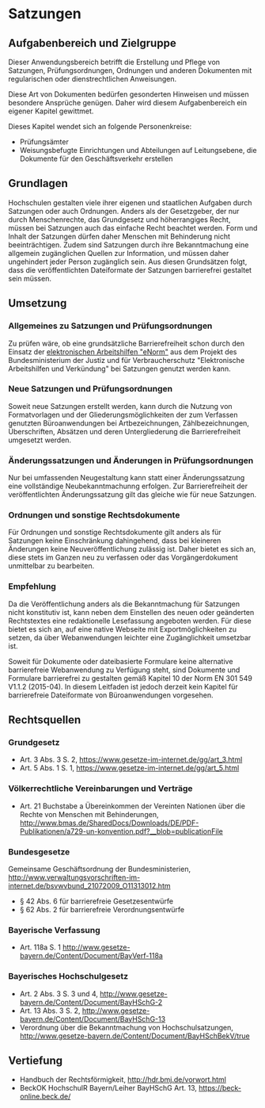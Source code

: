 
# Satzungen

## Aufgabenbereich und Zielgruppe


Dieser Anwendungsbereich betrifft die Erstellung und Pflege von Satzungen, Prüfungsordnungen, Ordnungen und anderen Dokumenten mit regularischen oder dienstrechtlichen Anweisungen.

Diese Art von Dokumenten bedürfen gesonderten Hinweisen und müssen besondere Ansprüche genügen. Daher wird diesem Aufgabenbereich ein eigener Kapitel gewittmet.

Dieses Kapitel wendet sich an folgende Personenkreise:

-   Prüfungsämter
-   Weisungsbefugte Einrichtungen und Abteilungen auf Leitungsebene, die
    Dokumente für den Geschäftsverkehr erstellen


## Grundlagen

Hochschulen gestalten viele ihrer eigenen und staatlichen Aufgaben durch Satzungen oder auch Ordnungen. Anders als der Gesetzgeber, der nur durch Menschenrechte, das Grundgesetz und höherrangiges Recht, müssen bei Satzungen auch das einfache Recht beachtet werden. Form und Inhalt der Satzungen dürfen daher Menschen mit Behinderung nicht beeinträchtigen.
Zudem sind Satzungen durch ihre Bekanntmachung eine allgemein zugänglichen Quellen zur Information, und müssen daher ungehindert jeder  Person zugänglich sein. Aus diesen Grundsätzen folgt, dass die veröffentlichten Dateiformate der Satzungen barrierefrei gestaltet sein müssen.


## Umsetzung

### Allgemeines zu Satzungen und Prüfungsordnungen

Zu prüfen wäre, ob eine grundsätzliche Barrierefreiheit schon durch den Einsatz der [elektronischen Arbeitshilfen "eNorm"](https://www.enorm.bund.de/eNorm/) aus dem  Projekt des Bundesministerium der Justiz und für Verbraucherschutz "Elektronische Arbeitshilfen und Verkündung" bei Satzungen genutzt werden kann.

### Neue Satzungen und Prüfungsordnungen

Soweit neue Satzungen erstellt werden, kann durch die Nutzung von Formatvorlagen und der Gliederungsmöglichkeiten der zum Verfassen genutzten Büroanwendungen bei Artbezeichnungen, Zählbezeichnungen, Überschriften, Absätzen und deren Untergliederung die Barrierefreiheit umgesetzt werden. 

### Änderungssatzungen und Änderungen in Prüfungsordnungen

Nur bei umfassenden Neugestaltung kann statt einer Änderungssatzung eine vollständige Neubekanntmachunng erfolgen. Zur Barrierefreiheit der veröffentlichten Änderungssatzung gilt das gleiche wie für neue Satzungen.

### Ordnungen und sonstige Rechtsdokumente

Für Ordnungen und sonstige Rechtsdokumente gilt anders als für Satzungen keine Einschränkung dahingehend, dass bei kleineren Änderungen keine Neuveröffentlichung zulässig ist. Daher bietet es sich an, diese stets im Ganzen neu zu verfassen oder das Vorgängerdokument unmittelbar zu bearbeiten.

### Empfehlung

Da die Veröffentlichung anders als die Bekanntmachung für Satzungen nicht konstitutiv ist, kann neben dem Einstellen des neuen oder geänderten Rechtstextes eine redaktionelle Lesefassung angeboten werden. Für diese bietet es sich an, auf eine native Webseite mit Exportmöglichkeiten zu setzen, da über Webanwendungen leichter eine Zugänglichkeit umsetzbar ist.

Soweit für Dokumente oder dateibasierte Formulare keine alternative barrierefreie Webanwendung zu Verfügung steht, sind Dokumente und Formulare barrierefrei zu gestalten gemäß Kapitel 10 der Norm EN 301 549 V1.1.2 (2015-04). In diesem Leitfaden ist jedoch derzeit kein Kapitel für barrierefreie Dateiformate von Büroanwendungen vorgesehen.

## Rechtsquellen

### Grundgesetz
-  Art. 3 Abs. 3 S. 2, <https://www.gesetze-im-internet.de/gg/art_3.html>
-  Art. 5 Abs. 1 S. 1, <https://www.gesetze-im-internet.de/gg/art_5.html>

### Völkerrechtliche Vereinbarungen und Verträge
-  Art. 21 Buchstabe a Übereinkommen der Vereinten Nationen über die Rechte von Menschen mit Behinderungen, <http://www.bmas.de/SharedDocs/Downloads/DE/PDF-Publikationen/a729-un-konvention.pdf?__blob=publicationFile>

### Bundesgesetze
 Gemeinsame Geschäftsordnung der Bundesministerien, <http://www.verwaltungsvorschriften-im-internet.de/bsvwvbund_21072009_O11313012.htm>

-  § 42 Abs. 6 für barrierefreie Gesetzesentwürfe
-  § 62 Abs. 2 für barrierefreie Verordnungsentwürfe

### Bayerische Verfassung
-  Art. 118a S. 1 <http://www.gesetze-bayern.de/Content/Document/BayVerf-118a>

### Bayerisches Hochschulgesetz
-  Art. 2 Abs. 3 S. 3 und 4, <http://www.gesetze-bayern.de/Content/Document/BayHSchG-2>
-  Art. 13 Abs. 3 S. 2, <http://www.gesetze-bayern.de/Content/Document/BayHSchG-13>
-  Verordnung über die Bekanntmachung von Hochschulsatzungen, <http://www.gesetze-bayern.de/Content/Document/BayHSchBekV/true>



## Vertiefung

- Handbuch der Rechtsförmigkeit, <http://hdr.bmj.de/vorwort.html>
- BeckOK HochschulR Bayern/Leiher BayHSchG Art. 13, <https://beck-online.beck.de/>

